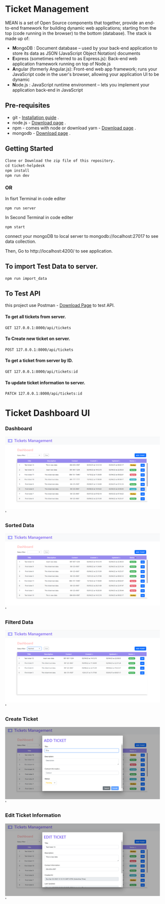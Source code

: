 # Ticket Management

MEAN is a set of Open Source components that together, provide an end-to-end framework for building dynamic web applications; starting from the top (code running in the browser) to the bottom (database). The stack is made up of:

- **M**ongoDB : Document database – used by your back-end application to store its data as JSON (JavaScript Object Notation) documents
- **E**xpress (sometimes referred to as Express.js): Back-end web application framework running on top of Node.js
- **A**ngular (formerly Angular.js): Front-end web app framework; runs your JavaScript code in the user's browser, allowing your application UI to be dynamic
- **N**ode.js : JavaScript runtime environment – lets you implement your application back-end in JavaScript

## Pre-requisites

- git - [Installation guide](https://www.linode.com/docs/development/version-control/how-to-install-git-on-linux-mac-and-windows/) .
- node.js - [Download page](https://nodejs.org/en/download/) .
- npm - comes with node or download yarn - [Download page](https://yarnpkg.com/lang/en/docs/install) .
- mongodb - [Download page](https://www.mongodb.com/download-center/community) .

## Getting Started

```
Clone or Download the zip file of this repository.
cd ticket-helpdesk
npm install
npm run dev
```

### OR

In fisrt Terminal in code editer

```
npm run server
```

In Second Terminal in code editer

```
npm start
```

connect your mongoDB to local server to mongodb://localhost:27017 to see data collection.

Then, Go to http://localhost:4200/ to see application.

## To import Test Data to server.

```
npm run import_data
```

## To Test API

this project use Postman - [Download Page](https://www.postman.com/downloads/) to test API.

#### To get all tickets from server.

```
GET 127.0.0.1:8000/api/tickets
```

#### To Create new ticket on server.

```
POST 127.0.0.1:8000/api/tickets
```

#### To get a ticket from server by ID.

```
GET 127.0.0.1:8000/api/tickets:id
```

#### To update ticket information to server.

```
PATCH 127.0.0.1:8000/api/tickets:id
```

# Ticket Dashboard UI

### Dashboard

![Web APP Dashboard|150x150](./src/assets/appImage/Dashboard.png)'

### Sorted Data

![Web APP Dashboard|150x150](./src/assets/appImage/DataSorted.png)'

### Filterd Data

![Web APP Dashboard|150x150](./src/assets/appImage/DataFiltered.png)'

### Create Ticket

![Web APP Dashboard|150x150](./src/assets/appImage/AddticketDialog.png)'

### Edit Ticket Information

![Web APP Dashboard|150x150](./src/assets/appImage/Editticket.png)'
